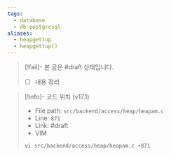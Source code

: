 ```yaml
---
tags:
  - database
  - db-postgresql
aliases:
  - heapgettup
  - heapgettup()
---
```

> [!fail]- 본 글은 #draft 상태입니다.
> - [ ] 내용 정리

> [!info]- 코드 위치 (v17.1)
> - File path: `src/backend/access/heap/heapam.c`
> - Line: `871`
> - Link: #draft 
> - VIM
> ```
> vi src/backend/access/heap/heapam.c +871
> ```